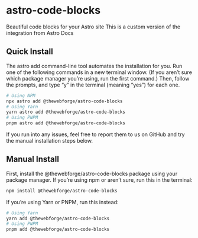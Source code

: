 # astro-code-blocks
Beautiful code blocks for your Astro site
This is a custom version of the integration from Astro Docs

## Quick Install

The astro add command-line tool automates the installation for you. Run one of the following commands in a new terminal window. (If you aren’t sure which package manager you’re using, run the first command.) Then, follow the prompts, and type “y” in the terminal (meaning “yes”) for each one.

```sh
# Using NPM
npx astro add @thewebforge/astro-code-blocks
# Using Yarn
yarn astro add @thewebforge/astro-code-blocks
# Using PNPM
pnpm astro add @thewebforge/astro-code-blocks
```

If you run into any issues, feel free to report them to us on GitHub and try the manual installation steps below.

## Manual Install

First, install the @thewebforge/astro-code-blocks package using your package manager. If you’re using npm or aren’t sure, run this in the terminal:

```sh
npm install @thewebforge/astro-code-blocks
```

If you’re using Yarn or PNPM, run this instead:

```sh
# Using Yarn
yarn add @thewebforge/astro-code-blocks
# Using PNPM
pnpm add @thewebforge/astro-code-blocks
```
